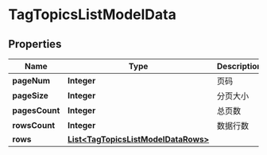
# TagTopicsListModelData

## Properties
Name | Type | Description | Notes
------------ | ------------- | ------------- | -------------
**pageNum** | **Integer** | 页码 |  [optional]
**pageSize** | **Integer** | 分页大小 |  [optional]
**pagesCount** | **Integer** | 总页数 |  [optional]
**rowsCount** | **Integer** | 数据行数 |  [optional]
**rows** | [**List&lt;TagTopicsListModelDataRows&gt;**](TagTopicsListModelDataRows.md) |  |  [optional]



